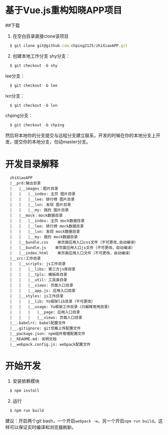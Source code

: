 # 基于Vue.js重构知晓APP项目

##下载
1. 在空白目录直接clone该项目
```js
  $ git clone git@github.com:chping2125/zhiXiaoAPP.git
```

2. 创建本地工作分支
shy分支：
```js
  $ git checkout -b shy
```

lee分支：
```js
  $ git checkout -b lee
```

lxn分支：
```js
  $ git checkout -b lxn
```

chping分支：
```js
  $ git checkout -b chping
```
然后将本地你的分支提交与远程分支建立联系，开发的时候在你的本地分支上开发，提交你的本地分支，勿动master分支。

# 开发目录解释
```
  zhiXiaoAPP
  |__prd:输出目录
  |   |__images：图片目录
  |   |   |__index: 主页 图片目录
  |   |   |__lee: 排行榜 图片目录
  |   |   |__lxn: 发现 图片目录
  |   |   |__my: 我的 图片目录
  |   |__mock：mock数据目录
  |   |   |__index: 主页 mock数据目录
  |   |   |__lee: 排行榜 mock数据目录
  |   |   |__lxn: 发现 mock数据目录
  |   |   |__my: 我的 mock数据目录
  |   |__bundle.css    单页面应用入口css文件（不可更改,自动编译）
  |   |__bundle.js    单页面应用入口js文件（不可更改，自动编译）
  |   |__index.html    单页面应用入口文件（不可更改，自动编译）
  |__src:工作目录
  |   |__scripts: js工作目录
  |   |   |__libs: 第三方js库目录
  |   |   |__tpls: 模板库目录
  |   |   |__util: 工具类目录
  |   |   |__views: 页面入口目录
  |   |   |__app.js: 应用入口目录
  |   |__styles: js工作目录
  |   |   |__lib: Yo框架lib目录（不可更改）
  |   |   |__usage: Yo框架工作目录（只解释常用目录）
  |   |   |   |__page: 应用入口目录
  |   |   |   |__views: 页面入口目录
  |__.babelrc: babel配置文件
  |__.gitignore: git忽略上传配置文件
  |__package.json: npm组件管理配置文件
  |__README.md: 说明文档
  |__webpack.config.js: webpack配置文件

```
# 开始开发
1. 安装依赖模块
```js
  $ npm install
```

2. 运行
```js
  $ npm run build
```
建议：开启两个git bash，一个开启``webpack -w``，另一个开启``npm run build``。这样可以保证实时编译和浏览器刷新。
